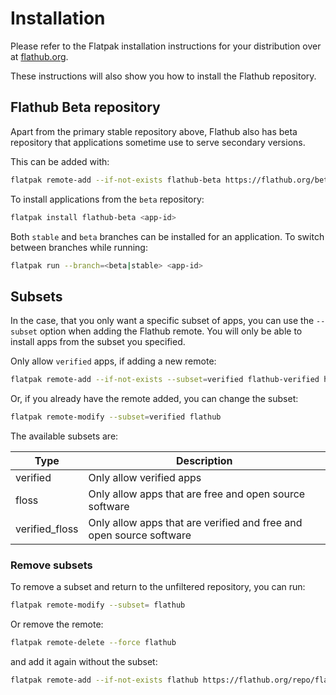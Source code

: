 # Installation

Please refer to the Flatpak installation instructions for your distribution over at [flathub.org](https://flathub.org/setup/).

These instructions will also show you how to install the Flathub repository.

## Flathub Beta repository

Apart from the primary stable repository above, Flathub also has beta
repository that applications sometime use to serve secondary versions.

This can be added with:

```bash
flatpak remote-add --if-not-exists flathub-beta https://flathub.org/beta-repo/flathub-beta.flatpakrepo
```

To install applications from the `beta` repository:

```bash
flatpak install flathub-beta <app-id>
```

Both `stable` and `beta` branches can be installed for an application.
To switch between branches while running:

```bash
flatpak run --branch=<beta|stable> <app-id>
```

## Subsets

In the case, that you only want a specific subset of apps, you can use the `--subset` option when adding the Flathub remote. You will only be able to install apps from the subset you specified.

Only allow `verified` apps, if adding a new remote:

```bash
flatpak remote-add --if-not-exists --subset=verified flathub-verified https://flathub.org/repo/flathub.flatpakrepo
```

Or, if you already have the remote added, you can change the subset:

```bash
flatpak remote-modify --subset=verified flathub
```

The available subsets are:

| Type           | Description                                                         |
| -------------- | ------------------------------------------------------------------- |
| verified       | Only allow verified apps                                            |
| floss          | Only allow apps that are free and open source software              |
| verified_floss | Only allow apps that are verified and free and open source software |

### Remove subsets

To remove a subset and return to the unfiltered repository, you can run:

```bash
flatpak remote-modify --subset= flathub
```

Or remove the remote:

```bash
flatpak remote-delete --force flathub
```

and add it again without the subset:

```bash
flatpak remote-add --if-not-exists flathub https://flathub.org/repo/flathub.flatpakrepo
```
